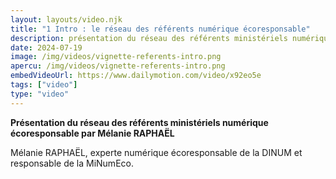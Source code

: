 ```yaml
---
layout: layouts/video.njk
title: "1 Intro : le réseau des référents numérique écoresponsable"
description: présentation du réseau des référents ministériels numérique écoresponsable par Mélanie Raphaël, experte numérique écoresponsable de la DINUM
date: 2024-07-19
image: /img/videos/vignette-referents-intro.png
apercu: /img/videos/vignette-referents-intro.png
embedVideoUrl: https://www.dailymotion.com/video/x92eo5e
tags: ["video"]
type: "video"
---
```


**Présentation du réseau des référents ministériels numérique écoresponsable par Mélanie RAPHAËL**

Mélanie RAPHAËL, experte numérique écoresponsable de la DINUM et responsable de la MiNumEco.

